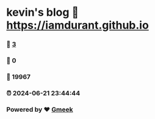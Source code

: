 # kevin's blog :link: https://iamdurant.github.io 
### :page_facing_up: [3](https://iamdurant.github.io/tag.html) 
### :speech_balloon: 0 
### :hibiscus: 19967 
### :alarm_clock: 2024-06-21 23:44:44 
### Powered by :heart: [Gmeek](https://github.com/Meekdai/Gmeek)
